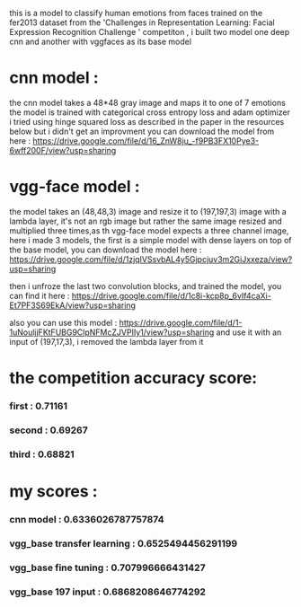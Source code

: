 this is a model to classify human emotions from faces trained on the fer2013 dataset from the 'Challenges in Representation Learning: Facial Expression Recognition Challenge
' competiton , 
i built two model one deep cnn and another with vggfaces as its base model 
# cnn model :
the cnn model takes a 48*48 gray image and maps it to one of 7 emotions
the model is trained with categorical cross entropy loss and adam optimizer
i tried using hinge squared loss as described in the paper in the resources below but i didn't get an improvment
you can download the model from here : https://drive.google.com/file/d/16_ZnW8ju_-f9PB3FX10Pye3-6wff200F/view?usp=sharing

# vgg-face model :
the model takes an (48,48,3) image and resize it to (197,197,3) image with a lambda layer, it's not an rgb image but rather the same image resized and multiplied three times,as th vgg-face model expects a three channel image,
here i made 3 models, the first is a simple model with dense layers on top of the base model,
you can download the model here : https://drive.google.com/file/d/1zjqIVSsvbAL4y5Gjpcjuv3m2GiJxxeza/view?usp=sharing

then i unfroze the last two convolution blocks, and trained the model,
you can find it here : https://drive.google.com/file/d/1c8i-kcp8p_6vIf4caXi-Et7PF3S69EkA/view?usp=sharing

also you can use this model : https://drive.google.com/file/d/1-1uNouljjFKtFUBG9ClpNFMcZJVPIIy1/view?usp=sharing
and use it with an input of (197,17,3), i removed the lambda layer from it

# the competition accuracy score:
### first  : 0.71161
### second : 0.69267
### third  : 0.68821

# my scores :
### cnn model                  : 0.6336026787757874
### vgg_base transfer learning : 0.6525494456291199
### vgg_base fine tuning       : 0.707996666431427
### vgg_base 197 input         : 0.6868208646774292
